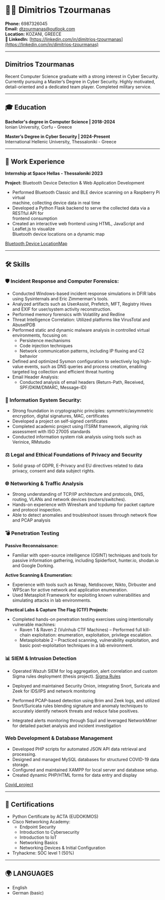 # 👨‍💻 Dimitrios Tzourmanas

**Phone:** 6987326045  
**Email:** dtzourmanas@outlook.com  
**Location:** KOZANI, GREECE  
**📎 LinkedIn:** [https://linkedin.com/in/dimitrios-tzourmanas](https://linkedin.com/in/dimitrios-tzourmanas)

---

## Dimitrios Tzourmanas

Recent Computer Science graduate with a strong interest in Cyber Security. Currently pursuing a Master’s Degree in Cyber Security. Highly motivated, detail-oriented and a dedicated team player. Completed military service.

---

## 🎓 Education

**Bachelor's degree in Computer Science | 2018-2024**  
Ionian University, Corfu - Greece

**Master’s Degree in Cyber Security | 2024-Present**  
International Hellenic University, Thessaloniki - Greece

---

## 💼 Work Experience

**Internship at Space Hellas - Thessaloniki 2023**  

**Project:** Bluetooth Device Detection & Web Application Development
  
- Performed Bluetooth Classic and BLE device scanning on a Raspberry Pi virtual  
machine, collecting device data in real time
- Developed a Python Flask backend to serve the collected data via a RESTful API for  
frontend consumption
- Created an interactive web frontend using HTML, JavaScript and Leaflet.js to visualize  
Bluetooth device locations on a dynamic map

[Bluetooth Device LocationMap](https://github.com/TZOYRMANAS/Bluetooth_Device_LocationMap--)


---

## 🛠 Skills

### 🛡 Incident Response and Computer Forensics:
- Conducted Windows-based incident response simulations in DFIR labs using Sysinternals and Eric Zimmerman's tools.  
- Analyzed artifacts such as UserAssist, Prefetch, MFT, Registry Hives and EXIF for user/system activity reconstruction.  
- Performed memory forensics with Volatility and Redline  
- Threat Intelligence Correlation: Utilized platforms like VirusTotal and AbuseIPDB  
- Performed static and dynamic malware analysis in controlled virtual environments, focusing on:  
  - Persistence mechanisms  
  - Code injection techniques  
  - Network communication patterns, including IP fluxing and C2 behavior  
- Defined and optimized Sysmon configuration to selectively log high-value events, such as DNS queries and process creation, enabling targeted log collection and efficient threat hunting  
- Email Header Analysis:  
  - Conducted analysis of email headers (Return-Path, Received, SPF/DKIM/DMARC, Message-ID)

### 🔐 Information System Security:
- Strong foundation in cryptographic principles: symmetric/asymmetric encryption, digital signatures, MAC, certificates  
- Developed a project on self-signed certificates  
- Completed academic project using ITSRM framework, aligning risk assessment with ISO 27005 standards  
- Conducted information system risk analysis using tools such as Verinice, RMstudio

### ⚖️ Legal and Ethical Foundations of Privacy and Security
- Solid grasp of GDPR, E-Privacy and EU directives related to data privacy, consent and data subject rights.

### 🌐 Networking & Traffic Analysis
- Strong understanding of TCP/IP architecture and protocols, DNS, routing, VLANs and network devices (routers/switches).  
- Hands-on experience with Wireshark and tcpdump for packet capture and protocol inspection.  
- Able to detect anomalies and troubleshoot issues through network flow and PCAP analysis

### 💣 Penetration Testing

**Passive Reconnaissance:**  
- Familiar with open-source intelligence (OSINT) techniques and tools for passive information gathering, including Spiderfoot, hunter.io, shodan.io and Google Dorking.

**Active Scanning & Enumeration:**  
- Experience with tools such as Nmap, Netdiscover, Nikto, Dirbuster and WPScan for active network and application enumeration.  
- Used Metasploit Framework for exploiting known vulnerabilities and simulating attacks in lab environments.

**Practical Labs & Capture The Flag (CTF) Projects:**  
- Completed hands-on penetration testing exercises using intentionally vulnerable machines:  
  - Raven 1 & Raven 2 (Vulnhub CTF Machines) – Performed full kill-chain exploitation: enumeration, exploitation, privilege escalation.  
  - Metasploitable 2 – Practiced scanning, vulnerability exploitation, and basic post-exploitation techniques in a lab environment.

### 📊 SIEM & Intrusion Detection
- Operated Wazuh SIEM for log aggregation, alert correlation and custom Sigma rules deployment (thesis project). [Sigma Rules](https://github.com/TZOYRMANAS/Sigma_rules)
 
- Deployed and maintained Security Onion, integrating Snort, Suricata and Zeek for IDS/IPS and network monitoring  
- Performed PCAP-based detection using Brim and Zeek logs, and utilized Snort/Suricata rules blending signature and anomaly techniques to accurately identify network threats and reduce false positives.
- Integrated alerts monitoring through Squil and leveraged NetworkMiner for detailed packet analysis and incident investigation


### Web Development & Database Management
- Developed PHP scripts for automated JSON API data retrieval and processing.
- Designed and managed MySQL databases for structured COVID-19 data storage.
- Configured and maintained XAMPP for local server and database setup.
- Created dynamic PHP/HTML forms for data entry and display
  
[Covid_project](https://github.com/TZOYRMANAS/Covid_project)

---

## 📄 Certifications

- Python Certificate by ACTA (EUDOKIMOS)  
- Cisco Networking Academy:  
  - Endpoint Security  
  - Introduction to Cybersecurity  
  - Introduction to IoT  
  - Networking Basics  
  - Networking Devices & Initial Configuration  
- Tryhackme: SOC level 1 (50%)

---

## 🌍 LANGUAGES

- English  
- German (basic)

